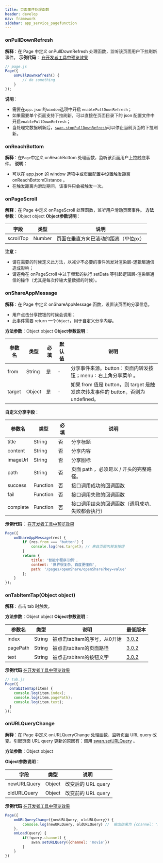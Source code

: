 ```yaml
---
title: 页面事件处理函数
header: develop
nav: framework
sidebar: app_service_pagefunction
---
```




### onPullDownRefresh

**解释**：在 Page 中定义 onPullDownRefresh 处理函数，监听该页面用户下拉刷新事件。
**示例代码**：
<a href="swanide://fragment/fc0587d7ad5ffc1c3c8ad5182c14cc461548069060160" title="在开发者工具中预览效果" target="_self">在开发者工具中预览效果</a>

```js
// page.js
Page({
    onPullDownRefresh() {
        // do something
    }
});
```
**说明**：
* 需要在`app.json`的`window`选项中开启 `enablePullDownRefresh`；
* 如果需要单个页面支持下拉刷新，可以直接在页面目录下的 json 配置文件中开启`enablePullDownRefresh`；
* 当处理完数据刷新后，[`swan.stopPullDownRefresh`](https://smartprogram.baidu.com/docs/develop/api/show_pull/#swan-stopPullDownRefresh/)可以停止当前页面的下拉刷新。


### onReachBottom
**解释**：在`Page`中定义 onReachBottom 处理函数，监听该页面用户上拉触底事件。
**说明**：
* 可以在 app.json 的 window 选项中或页面配置中设置触发距离 onReachBottomDistance 。
* 在触发距离内滑动期间，该事件只会被触发一次。

### onPageScroll
**解释**：在 Page 中定义 onPageScroll 处理函数，监听用户滑动页面事件。
**方法参数**：Object object
**Object参数说明**：

|字段 |类型  |说明 |
|---- | ---- | ---- |
|scrollTop|Number|页面在垂直方向已滚动的距离（单位px）|

**注意：**
- 请在需要的时候定义此方法，以减少不必要的事件派发对渲染层-逻辑层通信造成影响；
- 请避免在 onPageScroll 中过于频繁的执行 setData 等引起逻辑层-渲染层通信的操作（尤其是每次传输大量数据的时候）。


### onShareAppMessage
**解释**：在 Page 中定义 onShareAppMessage 函数，设置该页面的分享信息。

* 用户点击分享按钮的时候会调用；
* 此事件需要 return 一个`Object`，用于自定义分享内容。

**方法参数**：Object object
**Object参数说明**：

|参数名 |类型  |必填 | 默认值 |说明|
|---- | ---- | ---- | ----|----|
|from |String  |是| -|  分享事件来源。button：页面内转发按钮；menu：右上角分享菜单 。 |
|target |Object  |是| -|  如果 from 值是 button，则 target 是触发这次转发事件的 button，否则为 undefined。|

**自定义分享字段**：

|参数名 |类型  |必填  |说明|
|---- | ---- | ---- |---- |
|title |String  |  否  | 分享标题|
|content |String  |  否  | 分享内容|
|imageUrl |String  |  否  | 分享图标|
|path |String  |  否  | 页面 path ，必须是以 / 开头的完整路径。|
|success |Function  |  否  | 接口调用成功的回调函数|
|fail   | Function  |  否  | 接口调用失败的回调函数|
|complete  |  Function  |  否 |  接口调用结束的回调函数（调用成功、失败都会执行）|

**示例代码**：
<a href="swanide://fragment/5ade9255636e820034fd14dee1d9a1ef1540396560" title="在开发者工具中预览效果" target="_self">在开发者工具中预览效果</a>

```js
Page({
    onShareAppMessage(res) {
        if (res.from === 'button') {
            console.log(res.target); // 来自页面内转发按钮
        }
        return {
            title: '智能小程序示例',
            content: '世界很复杂，百度更懂你',
            path: '/pages/openShare/openShare?key=value'
        };
    }
});
```

### onTabItemTap(Object object)
**解释**：点击 tab 时触发。

**方法参数**：Object object
**Object参数说明**：

|参数名|类型|说明|最低版本|
|----|----|----|----|
|index|String|被点击tabItem的序号，从0开始|[3.0.2](https://smartprogram.baidu.com/docs/develop/swan/compatibility/)|
|pagePath|String|被点击tabItem的页面路径|[3.0.2](https://smartprogram.baidu.com/docs/develop/swan/compatibility/)|
|text|String|被点击tabItem的按钮文字|[3.0.2](https://smartprogram.baidu.com/docs/develop/swan/compatibility/)|

**示例代码**
<a href="swanide://fragment/31512b7bbfc12330f054e50873b05b8b1560700621686" title="在开发者工具中预览效果" target="_self">在开发者工具中预览效果</a>

```js
// tab.js
Page({
  onTabItemTap(item) {
    console.log(item.index);
    console.log(item.pagePath);
    console.log(item.text);
  }
});
```

### onURLQueryChange

**解释**：在 Page 中定义 onURLQueryChange 处理函数，监听页面 URL query 改变。引起页面 URL query 更新的原因有：调用 [swan.setURLQuery](/develop/api/url_query/swan-setURLQuery/) 。
<!-- 带有 url-query-name 属性的 [tabs](/develop/component/nav/#tabs/) 切换 tab。 -->

**方法参数**：Object object

**Object参数说明**：

|字段 |类型  |说明 |
|---- | ---- | ---- |
|newURLQuery|Object| 改变后的 URL query |
|oldURLQuery|Object| 改变前的 URL query |

**示例代码**
<a href="swanide://fragment/5bb1ffbf3d23686cf27bf5ba40329d491567219843686" title="在开发者工具中预览效果" target="_self">在开发者工具中预览效果</a>

```js
Page({
    onURLQueryChange({newURLQuery, oldURLQuery}) {
        console.log(newURLQuery, oldURLQuery) //  输出结果为 {channel: 'movie'} {}
    },
    onLoad(query) {
        if(!query.channel) {
            swan.setURLQuery({channel: 'movie'})
        }
    }
})
```
